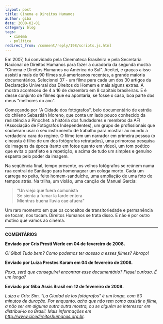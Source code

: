 ```yaml
---
layout: post
title: Cinema e Direitos Humanos
author: giba
date: 2008-02-01
category: blog
tags:
  - cinema
  - política
redirect_from: /comment/reply/198/scripts.js.html
---
```

Em 2007, fui convidado pela Cinemateca Brasileira e pela Secretaria Nacional de Direitos Humanos para fazer a curadoria da segunda mostra "Cinema e Direitos Humanos na América do Sul". Aceitei, e graças a isso assisti a mais de 90 filmes sul-americanos recentes, a grande maioria documentários. Selecionei 37 - um filme para cada um dos 30 artigos da Declaração Universal dos Direitos do Homem e mais alguns extras. A mostra aconteceu de 4 a 16 de dezembro em 8 capitais brasileiras. E é desse conjunto de filmes que eu apontaria, se fosse o caso, boa parte dos meus "melhores do ano".

Começando por "A Cidade dos fotógrafos", belo documentário de estréia do chileno Sebastián Moreno, que conta um lado pouco conhecido da resistência a Pinochet: a história dos fundadores e membros da AFI (Associação de Fotógrafos Independentes), um grupo de profissionais que souberam usar o seu instrumento de trabalho para mostrar ao mundo a verdadeira cara do regime. O
filme tem um narrador em primeira pessoa (o cineasta é filho de um dos fotógrafos retratados), uma primorosa pesquisa de imagens da época (tanto em fotos quanto em vídeo), um tom poético que evita o panfleto e a repetição, e acima de tudo um simples e genuíno espanto pelo poder da imagem.

Na seqüência final, tempo presente, os velhos fotógrafos se reúnem numa rua central de Santiago para homenagear um colega morto. Cada um carrega no peito, feito homem-sanduíche, uma ampliação de uma foto de tempos atrás. Na trilha, um violão, uma canção de Manuel Garcia:

> "Un viejo que fuera comunista\
> Se sienta a fumar la tarde entera\
> Mientras buena lluvia cae afuera"

Um raro momento em que os conceitos de transitoriedade e permanência se tocam, nos tocam. Direitos Humanos se trata disso. E não é por outro motivo que vamos ao cinema.

***

**COMENTÁRIOS**

**Enviado por Cris Presti Werle em 04 de fevereiro de 2008.**

*Oi Giba! Tudo bem? Como podemos ter acesso a esses filmes? Abraço!*

**Enviado por Luiza Prestes Karam em 04 de fevereiro de 2008.**

*Poxa, será que conseguirei encontrar esse documentário? Fiquei curiosa. É um longa?*

**Enviado por Giba Assis Brasil em 12 de fevereiro de 2008.**

*Luiza e Cris: Sim, "La Ciudad de los fotógrafos" é um longa, com 80 minutos de duração. Por enquanto, acho que não tem como assistir o filme, a não ser em alguma outra outra mostra, ou se alguém se interessar em distribuí-lo no Brasil. Mais informações em http://www.cinedireitoshumanos.org.br.*
